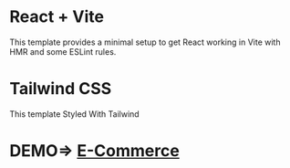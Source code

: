 # React + Vite
This template provides a minimal setup to get React working in Vite with HMR and some ESLint rules.

# Tailwind CSS
This template Styled With Tailwind

# DEMO=> [E-Commerce](https://mm-e-commerce-admin.netlify.app/)
